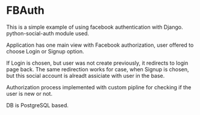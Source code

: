 # FBAuth
This is a simple example of using facebook authentication with Django.
python-social-auth module used.

Application has one main view with Facebook authorization, user offered to choose Login or Signup option.

If Login is chosen, but user was not create previously, it redirects to login page back.
The same redirection works for case, when Signup is chosen, but this social account is alreadt assiciate with user in the base.

Authorization process implemented with custom pipline for checking if the user is new or not.

DB is PostgreSQL based.
